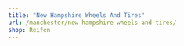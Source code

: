 ```yaml
---
title: "New Hampshire Wheels And Tires"
url: /manchester/new-hampshire-wheels-and-tires/
shop: Reifen
---
```

